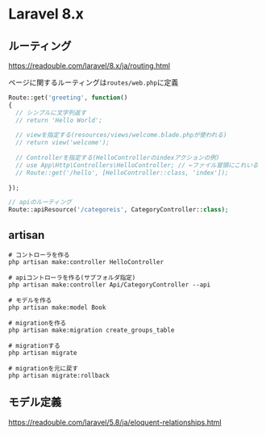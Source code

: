 # Laravel 8.x

## ルーティング

https://readouble.com/laravel/8.x/ja/routing.html

ページに関するルーティングは`routes/web.php`に定義

```php
Route::get('greeting', function() 
{
  // シンプルに文字列返す
  // return 'Hello World';
    
  // viewを指定する(resources/views/welcome.blade.phpが使われる)
  // return view('welcome');
    
  // Controllerを指定する(HelloControllerのindexアクションの例)
  // use App\Http\Controllers\HelloController; // ←ファイル冒頭にこれいる
  // Route::get('/hello', [HelloController::class, 'index']);
  
});

// apiのルーティング
Route::apiResource('/categoreis', CategoryController::class);
```



## artisan

```
# コントローラを作る
php artisan make:controller HelloController

# apiコントローラを作る(サブフォルダ指定)
php artisan make:controller Api/CategoryController --api

# モデルを作る
php artisan make:model Book

# migrationを作る
php artisan make:migration create_groups_table

# migrationする
php artisan migrate

# migrationを元に戻す
php artisan migrate:rollback
```



## モデル定義

https://readouble.com/laravel/5.8/ja/eloquent-relationships.html

